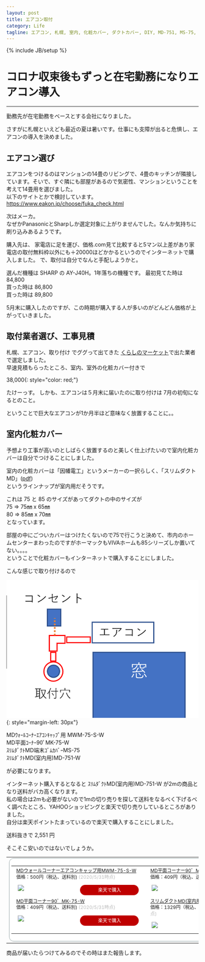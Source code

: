 ```yaml
---
layout: post
title: エアコン取付
category: Life
tagline: エアコン, 札幌, 室内, 化粧カバー, ダクトカバー, DIY, MD-751, MS-75, MK-75-W, MWM-75-L
---
```

{% include JB/setup %}

# コロナ収束後もずっと在宅勤務になりエアコン導入

<hr class='section-line'>

勤務先が在宅勤務をベースとする会社になりました。

さすがに札幌といえども最近の夏は暑いです。仕事にも支障が出ると危惧し、エアコンの導入を決めました。

## エアコン選び

エアコンをつけるのはマンションの14畳のリビングで、4畳のキッチンが隣接しています。そいで、すぐ隣にも部屋があるので気密性、マンションということを考えて14畳用を選びました。  
以下のサイトとかで検討しています。
https://www.eakon.jp/choose/fuka_check.html

次はメーカ。  
なぜかPanasonicとSharpしか選定対象に上がりませんでした。なんか気持ちに刷り込みあるようです。

購入先は、
家電店に足を運び、価格.com見て比較すると5マン以上差があり家電店の取付無料枠以外にも＋20000ほどかかるというのでインターネットで購入しました。
で、取付は自分でなんと手配しようかと。

選んだ機種は SHARP の AY-J40H。1年落ちの機種です。
最初見てた時は 84,800  
買った時は 86,800  
買った時は 89,800  

5月末に購入したのですが、この時期が購入する人が多いのがどんどん価格が上がっていきました。

## 取付業者選び、工事見積

札幌、エアコン、取り付け でググって出てきた [くらしのマーケット](https://curama.jp/)で出た業者で選定しました。  
早速見積もらったところ、室内、室外の化粧カバー付きで

38,000{: style="color: red;"}

たけーっす。 
しかも、エアコンは５月末に届いたのに取り付けは 7月の初旬になるとのこと。  

ということで巨大なエアコンが1か月半ほど意味なく放置することに。。  

## 室内化粧カバー

予想より工事が高いのとしばらく放置するのと美しく仕上げたいので室内化粧カバーは自分でつけることにしました。

室内の化粧カバーは「因幡電工」というメーカーの一択らしく、「スリムダクトMD」([pdf](https://i-pro.inaba.co.jp/iportal/CatalogViewInterfaceStartUpAction.do?method=startUp&mode=PAGE&volumeID=DENKO001&catalogId=1931100000&pageGroupId=11&designID=DNKD002&catalogCategoryId=&designConfirmFlg=&keyword=))  
というラインナップが室内用だそうです。

これは 75 と 85 のサイズがあってダクトの中のサイズが  
75 ⇒ 75㎜ x 65㎜   
80 ⇒ 85㎜ x 70㎜  
となっています。

部屋の中にごついカバーはつけたくないので75で行こうと決めて、市内のホームセンターまわったのですがホーマックもVIVAホームも85シリーズしか置いてない。。。。  
ということで化粧カバーもインターネットで購入することにしました。

こんな感じで取り付けるので  

![画像](/assets/image/posts/20200531/haichi.png){: style="margin-left: 30px"}

MDｳｫｰﾙｺｰﾅｰｴｱｺﾝｷｬｯﾌﾟ用 MWM-75-S-W    
MD平面ｺｰﾅｰ90ﾟMK-75-W   
ｽﾘﾑﾀﾞｸﾄMD端末ｺﾞﾑｶﾊﾞｰMS-75  
ｽﾘﾑﾀﾞｸﾄMD(室内用)MD-751-W  

が必要になります。

インターネット購入するとなると ｽﾘﾑﾀﾞｸﾄMD(室内用)MD-751-W が2mの商品となり送料がバカ高くなります。  
私の場合は2mも必要がないので1mの切り売りを探して送料をなるべく下げるべく調べたところ、YAHOOショッピングと楽天で切り売りしているところがありました。  
自分は楽天ポイントたまっているので楽天で購入することにしました。  

送料抜きで 2,551 円

そこそこ安いのではないでしょうか。

<table border="0" cellpadding="0" cellspacing="0">
<tr>
    <td><div style="border:1px solid #95a5a6;border-radius:.75rem;background-color:#FFFFFF;width:640px;margin:0px;padding:5px;text-align:center;overflow:hidden;">
    <table>
    <tr>
        <td style="vertical-align:top;width:350px;"><p style="font-size:12px;line-height:1.4em;text-align:left;margin:0px;padding:2px 6px;word-wrap:break-word"><a href="https://hb.afl.rakuten.co.jp/ichiba/1bd53de6.af3d660a.1bd53de7.922b2833/?pc=https%3A%2F%2Fitem.rakuten.co.jp%2Fprostock%2F10111936%2F&link_type=picttext&ut=eyJwYWdlIjoiaXRlbSIsInR5cGUiOiJwaWN0dGV4dCIsInNpemUiOiIyNDB4MjQwIiwibmFtIjoxLCJuYW1wIjoicmlnaHQiLCJjb20iOjEsImNvbXAiOiJkb3duIiwicHJpY2UiOjEsImJvciI6MSwiY29sIjoxLCJiYnRuIjoxLCJwcm9kIjowfQ%3D%3D" target="_blank" rel="nofollow sponsored noopener" style="word-wrap:break-word;"  >MDウォールコーナーエアコンキャップ用MWM-75-S-W</a><br><span >価格：500円（税込、送料別)</span> <span style="color:#BBB">(2020/5/31時点)</span></p><div style="margin:10px;"><a href="https://hb.afl.rakuten.co.jp/ichiba/1bd53de6.af3d660a.1bd53de7.922b2833/?pc=https%3A%2F%2Fitem.rakuten.co.jp%2Fprostock%2F10111936%2F&link_type=picttext&ut=eyJwYWdlIjoiaXRlbSIsInR5cGUiOiJwaWN0dGV4dCIsInNpemUiOiIyNDB4MjQwIiwibmFtIjoxLCJuYW1wIjoicmlnaHQiLCJjb20iOjEsImNvbXAiOiJkb3duIiwicHJpY2UiOjEsImJvciI6MSwiY29sIjoxLCJiYnRuIjoxLCJwcm9kIjowfQ%3D%3D" target="_blank" rel="nofollow sponsored noopener" style="word-wrap:break-word;"  ><img src="https://static.affiliate.rakuten.co.jp/makelink/rl.svg" style="float:left;max-height:27px;width:auto;margin-top:0"></a><a href="https://hb.afl.rakuten.co.jp/ichiba/1bd53de6.af3d660a.1bd53de7.922b2833/?pc=https%3A%2F%2Fitem.rakuten.co.jp%2Fprostock%2F10111936%2F%3Fscid%3Daf_pc_bbtn&m=%3Fscid%3Daf_pc_bbtn&link_type=picttext&ut=eyJwYWdlIjoiaXRlbSIsInR5cGUiOiJwaWN0dGV4dCIsInNpemUiOiIyNDB4MjQwIiwibmFtIjoxLCJuYW1wIjoicmlnaHQiLCJjb20iOjEsImNvbXAiOiJkb3duIiwicHJpY2UiOjEsImJvciI6MSwiY29sIjoxLCJiYnRuIjoxLCJwcm9kIjowfQ==" target="_blank" rel="nofollow sponsored noopener" style="word-wrap:break-word;"  ><div style="float:right;width:41%;height:27px;background-color:#bf0000;color:#fff !important;font-size:12px;font-weight:500;line-height:27px;margin-left:1px;padding: 0 12px;border-radius:16px;cursor:pointer;text-align:center;">楽天で購入</div></a></div>
        </td>
        <td style="vertical-align:top;width:284px;"><p style="font-size:12px;line-height:1.4em;text-align:left;margin:0px;padding:2px 6px;word-wrap:break-word"><a href="https://hb.afl.rakuten.co.jp/ichiba/1bd53de6.af3d660a.1bd53de7.922b2833/?pc=https%3A%2F%2Fitem.rakuten.co.jp%2Fprostock%2F10111929%2F&link_type=picttext&ut=eyJwYWdlIjoiaXRlbSIsInR5cGUiOiJwaWN0dGV4dCIsInNpemUiOiIyNDB4MjQwIiwibmFtIjoxLCJuYW1wIjoicmlnaHQiLCJjb20iOjEsImNvbXAiOiJkb3duIiwicHJpY2UiOjEsImJvciI6MSwiY29sIjoxLCJiYnRuIjoxLCJwcm9kIjowfQ%3D%3D" target="_blank" rel="nofollow sponsored noopener" style="word-wrap:break-word;"  >MD平面コーナー90゜MK-75-W</a><br><span >価格：409円（税込、送料別)</span> <span style="color:#BBB">(2020/5/31時点)</span></p><div style="margin:10px;"><a href="https://hb.afl.rakuten.co.jp/ichiba/1bd53de6.af3d660a.1bd53de7.922b2833/?pc=https%3A%2F%2Fitem.rakuten.co.jp%2Fprostock%2F10111929%2F&link_type=picttext&ut=eyJwYWdlIjoiaXRlbSIsInR5cGUiOiJwaWN0dGV4dCIsInNpemUiOiIyNDB4MjQwIiwibmFtIjoxLCJuYW1wIjoicmlnaHQiLCJjb20iOjEsImNvbXAiOiJkb3duIiwicHJpY2UiOjEsImJvciI6MSwiY29sIjoxLCJiYnRuIjoxLCJwcm9kIjowfQ%3D%3D" target="_blank" rel="nofollow sponsored noopener" style="word-wrap:break-word;"  ><img src="https://static.affiliate.rakuten.co.jp/makelink/rl.svg" style="float:left;max-height:27px;width:auto;margin-top:0"></a><a href="https://hb.afl.rakuten.co.jp/ichiba/1bd53de6.af3d660a.1bd53de7.922b2833/?pc=https%3A%2F%2Fitem.rakuten.co.jp%2Fprostock%2F10111929%2F%3Fscid%3Daf_pc_bbtn&m=%3Fscid%3Daf_pc_bbtn&link_type=picttext&ut=eyJwYWdlIjoiaXRlbSIsInR5cGUiOiJwaWN0dGV4dCIsInNpemUiOiIyNDB4MjQwIiwibmFtIjoxLCJuYW1wIjoicmlnaHQiLCJjb20iOjEsImNvbXAiOiJkb3duIiwicHJpY2UiOjEsImJvciI6MSwiY29sIjoxLCJiYnRuIjoxLCJwcm9kIjowfQ==" target="_blank" rel="nofollow sponsored noopener" style="word-wrap:break-word;"  ><div style="float:right;width:41%;height:27px;background-color:#bf0000;color:#fff !important;font-size:12px;font-weight:500;line-height:27px;margin-left:1px;padding: 0 12px;border-radius:16px;cursor:pointer;text-align:center;">楽天で購入</div></a></div></td>
    </tr>
     <tr>
     <td style="vertical-align:top;width:350px;"><p style="font-size:12px;line-height:1.4em;text-align:left;margin:0px;padding:2px 6px;word-wrap:break-word"><a href="https://hb.afl.rakuten.co.jp/ichiba/1bd53de6.af3d660a.1bd53de7.922b2833/?pc=https%3A%2F%2Fitem.rakuten.co.jp%2Fprostock%2F10111929%2F&link_type=picttext&ut=eyJwYWdlIjoiaXRlbSIsInR5cGUiOiJwaWN0dGV4dCIsInNpemUiOiIyNDB4MjQwIiwibmFtIjoxLCJuYW1wIjoicmlnaHQiLCJjb20iOjEsImNvbXAiOiJkb3duIiwicHJpY2UiOjEsImJvciI6MSwiY29sIjoxLCJiYnRuIjoxLCJwcm9kIjowfQ%3D%3D" target="_blank" rel="nofollow sponsored noopener" style="word-wrap:break-word;"  >MD平面コーナー90゜MK-75-W</a><br><span >価格：409円（税込、送料別)</span> <span style="color:#BBB">(2020/5/31時点)</span></p><div style="margin:10px;"><a href="https://hb.afl.rakuten.co.jp/ichiba/1bd53de6.af3d660a.1bd53de7.922b2833/?pc=https%3A%2F%2Fitem.rakuten.co.jp%2Fprostock%2F10111929%2F&link_type=picttext&ut=eyJwYWdlIjoiaXRlbSIsInR5cGUiOiJwaWN0dGV4dCIsInNpemUiOiIyNDB4MjQwIiwibmFtIjoxLCJuYW1wIjoicmlnaHQiLCJjb20iOjEsImNvbXAiOiJkb3duIiwicHJpY2UiOjEsImJvciI6MSwiY29sIjoxLCJiYnRuIjoxLCJwcm9kIjowfQ%3D%3D" target="_blank" rel="nofollow sponsored noopener" style="word-wrap:break-word;"  ><img src="https://static.affiliate.rakuten.co.jp/makelink/rl.svg" style="float:left;max-height:27px;width:auto;margin-top:0"></a><a href="https://hb.afl.rakuten.co.jp/ichiba/1bd53de6.af3d660a.1bd53de7.922b2833/?pc=https%3A%2F%2Fitem.rakuten.co.jp%2Fprostock%2F10111929%2F%3Fscid%3Daf_pc_bbtn&m=%3Fscid%3Daf_pc_bbtn&link_type=picttext&ut=eyJwYWdlIjoiaXRlbSIsInR5cGUiOiJwaWN0dGV4dCIsInNpemUiOiIyNDB4MjQwIiwibmFtIjoxLCJuYW1wIjoicmlnaHQiLCJjb20iOjEsImNvbXAiOiJkb3duIiwicHJpY2UiOjEsImJvciI6MSwiY29sIjoxLCJiYnRuIjoxLCJwcm9kIjowfQ==" target="_blank" rel="nofollow sponsored noopener" style="word-wrap:break-word;"  ><div style="float:right;width:41%;height:27px;background-color:#bf0000;color:#fff !important;font-size:12px;font-weight:500;line-height:27px;margin-left:1px;padding: 0 12px;border-radius:16px;cursor:pointer;text-align:center;">楽天で購入</div></a></div></td>
<td style="vertical-align:top;width:284px;"><p style="font-size:12px;line-height:1.4em;text-align:left;margin:0px;padding:2px 6px;word-wrap:break-word"><a href="https://hb.afl.rakuten.co.jp/ichiba/1bd53de6.af3d660a.1bd53de7.922b2833/?pc=https%3A%2F%2Fitem.rakuten.co.jp%2Fprostock%2F10111392%2F&link_type=picttext&ut=eyJwYWdlIjoiaXRlbSIsInR5cGUiOiJwaWN0dGV4dCIsInNpemUiOiIyNDB4MjQwIiwibmFtIjoxLCJuYW1wIjoicmlnaHQiLCJjb20iOjEsImNvbXAiOiJkb3duIiwicHJpY2UiOjEsImJvciI6MSwiY29sIjoxLCJiYnRuIjoxLCJwcm9kIjowfQ%3D%3D" target="_blank" rel="nofollow sponsored noopener" style="word-wrap:break-word;"  >スリムダクトMD(室内用)MD-751-W</a><br><span >価格：1329円（税込、送料別)</span> <span style="color:#BBB">(2020/5/31時点)</span></p><div style="margin:10px;"><a href="https://hb.afl.rakuten.co.jp/ichiba/1bd53de6.af3d660a.1bd53de7.922b2833/?pc=https%3A%2F%2Fitem.rakuten.co.jp%2Fprostock%2F10111392%2F&link_type=picttext&ut=eyJwYWdlIjoiaXRlbSIsInR5cGUiOiJwaWN0dGV4dCIsInNpemUiOiIyNDB4MjQwIiwibmFtIjoxLCJuYW1wIjoicmlnaHQiLCJjb20iOjEsImNvbXAiOiJkb3duIiwicHJpY2UiOjEsImJvciI6MSwiY29sIjoxLCJiYnRuIjoxLCJwcm9kIjowfQ%3D%3D" target="_blank" rel="nofollow sponsored noopener" style="word-wrap:break-word;"  ><img src="https://static.affiliate.rakuten.co.jp/makelink/rl.svg" style="float:left;max-height:27px;width:auto;margin-top:0"></a><a href="https://hb.afl.rakuten.co.jp/ichiba/1bd53de6.af3d660a.1bd53de7.922b2833/?pc=https%3A%2F%2Fitem.rakuten.co.jp%2Fprostock%2F10111392%2F%3Fscid%3Daf_pc_bbtn&m=%3Fscid%3Daf_pc_bbtn&link_type=picttext&ut=eyJwYWdlIjoiaXRlbSIsInR5cGUiOiJwaWN0dGV4dCIsInNpemUiOiIyNDB4MjQwIiwibmFtIjoxLCJuYW1wIjoicmlnaHQiLCJjb20iOjEsImNvbXAiOiJkb3duIiwicHJpY2UiOjEsImJvciI6MSwiY29sIjoxLCJiYnRuIjoxLCJwcm9kIjowfQ==" target="_blank" rel="nofollow sponsored noopener" style="word-wrap:break-word;"  ><div style="float:right;width:41%;height:27px;background-color:#bf0000;color:#fff !important;font-size:12px;font-weight:500;line-height:27px;margin-left:1px;padding: 0 12px;border-radius:16px;cursor:pointer;text-align:center;">楽天で購入</div></a></div></td>
     </tr>

</table>
</td>
</tr></table>

商品が届いたらつけてみるのでその時はまた報告します。
